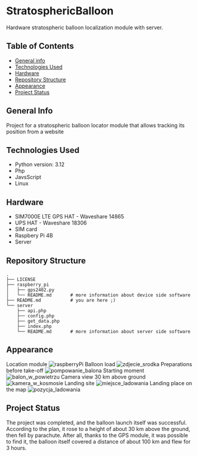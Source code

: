 # StratosphericBalloon
Hardware stratospheric balloon localization module with server. 

## Table of Contents
* [General info](#general-info)
* [Technologies Used](#technologies-used)
* [Hardware](#hardware)
* [Repository Structure](#repository-structure)
* [Appearance](#appearance)
* [Project Status](#project-status)


## General Info
Project for a stratospheric balloon locator module that allows tracking its position from a website

## Technologies Used
* Python version: 3.12
* Php
* JavsScript
* Linux


## Hardware
- SIM7000E LTE GPS HAT - Waveshare 14865 
- UPS HAT - Waveshare 18306
- SIM card
- Raspbery Pi 4B
- Server

## Repository Structure
```
.
├── LICENSE
├── raspberry_pi
│   ├── gps2402.py
│   └── README.md       # more information about device side software
├── README.md           # you are here ;)
└── server
    ├── api.php
    ├── config.php
    ├── get_data.php
    ├── index.php
    └── README.md       # more information about server side software
```

## Appearance
Location module
![raspberryPi](images/raspberryPi.jpg)
Balloon load
![zdjecie_srodka](images/zdjecie_srodka.jpg)
Preparations before take-off
![pompowanie_balona](images/pompowanie_balona.jpg)
Starting moment
![balon_w_powietrzu](images/balon_w_powietrzu.jpg)
Camera view 30 km above ground
![kamera_w_kosmosie](images/kamera_w_kosmosie.jpg)
Landing site
![miejsce_ladowania](images/miejsce_ladowania.jpg)
Landing place on the map
![pozycja_ladowania](images/pozycja_ladowania.jpg)

## Project Status
The project was completed, and the balloon launch itself was successful. According to the plan, it rose to a height of about 30 km above the ground, then fell by parachute. After all, thanks to the GPS module, it was possible to find it, the balloon itself covered a distance of about 100 km and flew for 3 hours.